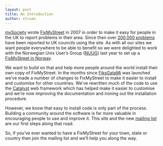 ```yaml
---
layout: post
title: An Introduction
author: struan
---
```


[mySociety](https://www.mysociety.org/) wrote
[FixMyStreet](https://www.fixmystreet.com/) in 2007 in order to make it easy for
people in the UK to report problems in their area. Since then over
[200,000 problems](https://www.mysociety.org/2012/01/24/fixmystreet-another-big-number/)
have been reported to UK councils using the site. As with all our
sites we want people everywhere to be able to benefit so we were delighted to
work with the Norwegian Unix User’s Group ([NUUG](http://www.nuug.no))
last year to set up a [FixMyStreet in Norway](http://www.fiksgatami.no/).

We want to build on that and help more people around the world install their
own copy of FixMyStreet. In the months since
[FiksGataMi](http://www.fiksgatami.no/) was launched we&#8217;ve made a number
of changes to FixMyStreet to make it easier to install and customise for other
countries. We&#8217;ve rewritten much of the code to use the
[Catalyst](http://www.catalystframework.org/) web framework which has
helped make it easier to customise and we&#8217;re now improving the
documentation and ironing out the installation procedure.

However, we know that easy to install code is only part of the process.
Building a community around the software is far more valuable in encouraging
people to use and improve it. This site and the new
[mailing list](https://groups.google.com/a/mysociety.org/forum/#!forum/fixmystreet)
are our first steps along that road.

So, if you&#8217;ve ever wanted to have a FixMyStreet for your town, state or
country then join the mailing list and we&#8217;ll help you along the way.

